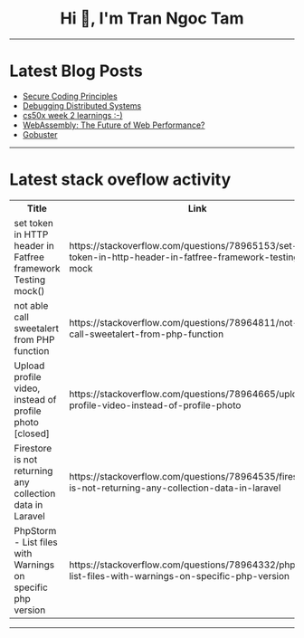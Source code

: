 <h1 align="center">Hi 👋, I'm Tran Ngoc Tam</h1>

---

# Latest Blog Posts 
<!-- BLOG-POST-LIST:START -->
- [Secure Coding Principles](https://dev.to/owasp/secure-coding-principles-4dg8)
- [Debugging Distributed Systems](https://dev.to/orkes/debugging-distributed-systems-52ln)
- [cs50x week 2 learnings :-&rpar;](https://dev.to/kartikjhaba/cs50x-week-2-learnings--14g3)
- [WebAssembly: The Future of Web Performance?](https://dev.to/parth13/webassembly-the-future-of-web-performance-3igm)
- [Gobuster](https://dev.to/mohanavamsi0614/gobuster-2p7)
<!-- BLOG-POST-LIST:END -->

---

# Latest stack oveflow activity
<table>
  <tr><th>Title</th><th>Link</th></tr>
  <!-- STACKOVERFLOW:START --><tr><td>set token in HTTP header in Fatfree framework Testing mock&lpar;&rpar;</td><td>https://stackoverflow.com/questions/78965153/set-token-in-http-header-in-fatfree-framework-testing-mock</td></tr><tr><td>not able call sweetalert from PHP function</td><td>https://stackoverflow.com/questions/78964811/not-able-call-sweetalert-from-php-function</td></tr><tr><td>Upload profile video, instead of profile photo [closed]</td><td>https://stackoverflow.com/questions/78964665/upload-profile-video-instead-of-profile-photo</td></tr><tr><td>Firestore is not returning any collection data in Laravel</td><td>https://stackoverflow.com/questions/78964535/firestore-is-not-returning-any-collection-data-in-laravel</td></tr><tr><td>PhpStorm - List files with Warnings on specific php version</td><td>https://stackoverflow.com/questions/78964332/phpstorm-list-files-with-warnings-on-specific-php-version</td></tr><!-- STACKOVERFLOW:END -->
</table>

---


